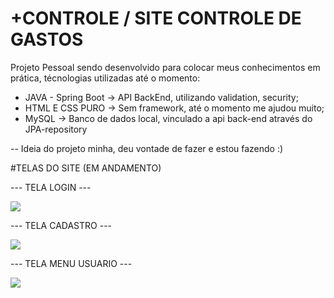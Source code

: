 # +CONTROLE / SITE CONTROLE DE GASTOS

Projeto Pessoal sendo desenvolvido para colocar meus conhecimentos em prática,
técnologias utilizadas até o momento:

- JAVA - Spring Boot -> API BackEnd, utilizando validation, security;
- HTML E CSS PURO -> Sem framework, até o momento me ajudou muito;
- MySQL -> Banco de dados local, vinculado a api back-end através do JPA-repository

-- Ideia do projeto minha, deu vontade de fazer e estou fazendo :)

#TELAS DO SITE (EM ANDAMENTO)

--- TELA LOGIN ---

<img src="/gitImages/telaLogin.png">

--- TELA CADASTRO ---

<img src="/gitImages/telaCadastroREADME.png">

--- TELA MENU USUARIO ---

<img src="/gitImages/userTela.png">
